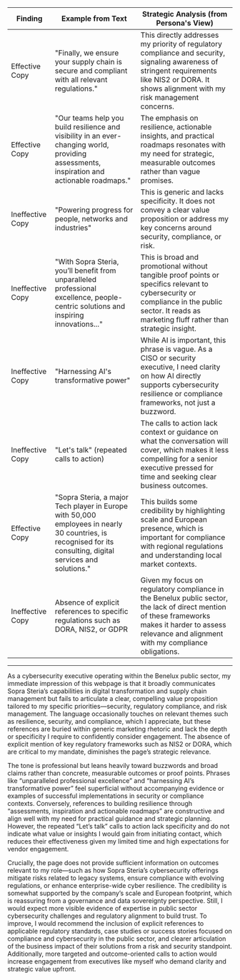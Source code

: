 | Finding          | Example from Text                                                                                           | Strategic Analysis (from Persona's View)                                                                                                                 |
| ---------------- | ---------------------------------------------------------------------------------------------------------- | ---------------------------------------------------------------------------------------------------------------------------- |
| Effective Copy   | "Finally, we ensure your supply chain is secure and compliant with all relevant regulations."               | This directly addresses my priority of regulatory compliance and security, signaling awareness of stringent requirements like NIS2 or DORA. It shows alignment with my risk management concerns.                      |
| Effective Copy   | "Our teams help you build resilience and visibility in an ever-changing world, providing assessments, inspiration and actionable roadmaps." | The emphasis on resilience, actionable insights, and practical roadmaps resonates with my need for strategic, measurable outcomes rather than vague promises.                                         |
| Ineffective Copy | "Powering progress for people, networks and industries"                                                    | This is generic and lacks specificity. It does not convey a clear value proposition or address my key concerns around security, compliance, or risk.                                              |
| Ineffective Copy | "With Sopra Steria, you’ll benefit from unparalleled professional excellence, people-centric solutions and inspiring innovations..." | This is broad and promotional without tangible proof points or specifics relevant to cybersecurity or compliance in the public sector. It reads as marketing fluff rather than strategic insight.     |
| Ineffective Copy | "Harnessing AI's transformative power"                                                                     | While AI is important, this phrase is vague. As a CISO or security executive, I need clarity on how AI directly supports cybersecurity resilience or compliance frameworks, not just a buzzword.       |
| Ineffective Copy | "Let's talk" (repeated calls to action)                                                                    | The calls to action lack context or guidance on what the conversation will cover, which makes it less compelling for a senior executive pressed for time and seeking clear business outcomes.          |
| Effective Copy   | "Sopra Steria, a major Tech player in Europe with 50,000 employees in nearly 30 countries, is recognised for its consulting, digital services and solutions." | This builds some credibility by highlighting scale and European presence, which is important for compliance with regional regulations and understanding local market contexts.                      |
| Ineffective Copy | Absence of explicit references to specific regulations such as DORA, NIS2, or GDPR                         | Given my focus on regulatory compliance in the Benelux public sector, the lack of direct mention of these frameworks makes it harder to assess relevance and alignment with my compliance obligations. |

---

As a cybersecurity executive operating within the Benelux public sector, my immediate impression of this webpage is that it broadly communicates Sopra Steria’s capabilities in digital transformation and supply chain management but fails to articulate a clear, compelling value proposition tailored to my specific priorities—security, regulatory compliance, and risk management. The language occasionally touches on relevant themes such as resilience, security, and compliance, which I appreciate, but these references are buried within generic marketing rhetoric and lack the depth or specificity I require to confidently consider engagement. The absence of explicit mention of key regulatory frameworks such as NIS2 or DORA, which are critical to my mandate, diminishes the page’s strategic relevance.

The tone is professional but leans heavily toward buzzwords and broad claims rather than concrete, measurable outcomes or proof points. Phrases like “unparalleled professional excellence” and “harnessing AI’s transformative power” feel superficial without accompanying evidence or examples of successful implementations in security or compliance contexts. Conversely, references to building resilience through “assessments, inspiration and actionable roadmaps” are constructive and align well with my need for practical guidance and strategic planning. However, the repeated “Let’s talk” calls to action lack specificity and do not indicate what value or insights I would gain from initiating contact, which reduces their effectiveness given my limited time and high expectations for vendor engagement.

Crucially, the page does not provide sufficient information on outcomes relevant to my role—such as how Sopra Steria’s cybersecurity offerings mitigate risks related to legacy systems, ensure compliance with evolving regulations, or enhance enterprise-wide cyber resilience. The credibility is somewhat supported by the company’s scale and European footprint, which is reassuring from a governance and data sovereignty perspective. Still, I would expect more visible evidence of expertise in public sector cybersecurity challenges and regulatory alignment to build trust. To improve, I would recommend the inclusion of explicit references to applicable regulatory standards, case studies or success stories focused on compliance and cybersecurity in the public sector, and clearer articulation of the business impact of their solutions from a risk and security standpoint. Additionally, more targeted and outcome-oriented calls to action would increase engagement from executives like myself who demand clarity and strategic value upfront.